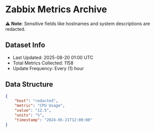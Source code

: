 # Zabbix Metrics Archive

⚠️ **Note**: Sensitive fields like hostnames and system descriptions are redacted.

## Dataset Info
- Last Updated: 2025-08-20 01:00 UTC
- Total Metrics Collected: 1158
- Update Frequency: Every (1) hour

## Data Structure
```json
{
    "host": "redacted",
    "metric": "CPU Usage",
    "value": "12.5",
    "units": "%",
    "timestamp": "2024-05-21T12:00:00"
}
```
